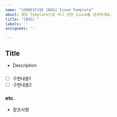 ```yaml
---
name: "\U0001F41E [BUG] Issue Template"
about: 해당 Template으로 버그 관련 Isuue를 생성하세요.
title: "[BUG] "
labels: ''
assignees: ''

---
```


## Title
- Description

###
- [ ] 구현내용1
- [ ] 구현내용2

### etc.
- 참조사항
